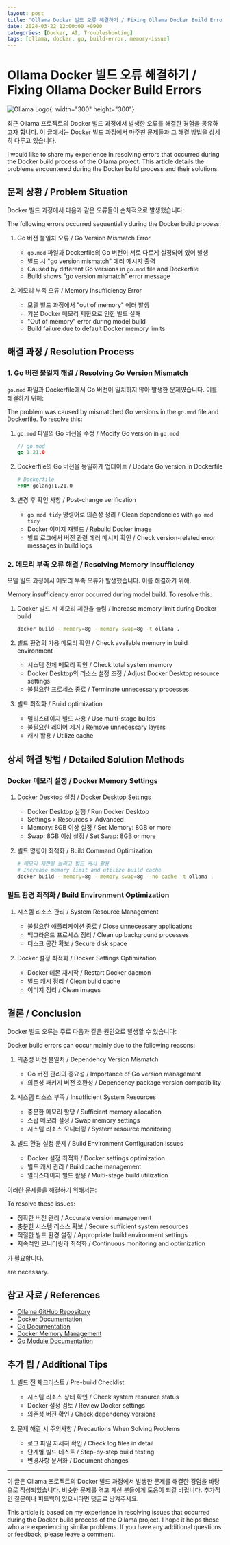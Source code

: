```yaml
---
layout: post
title: "Ollama Docker 빌드 오류 해결하기 / Fixing Ollama Docker Build Errors"
date: 2024-03-22 12:00:00 +0900
categories: [Docker, AI, Troubleshooting]
tags: [ollama, docker, go, build-error, memory-issue]
---
```


# Ollama Docker 빌드 오류 해결하기 / Fixing Ollama Docker Build Errors

![Ollama Logo](https://ollama.ai/public/ollama.png){: width="300" height="300"}

최근 Ollama 프로젝트의 Docker 빌드 과정에서 발생한 오류를 해결한 경험을 공유하고자 합니다. 이 글에서는 Docker 빌드 과정에서 마주친 문제들과 그 해결 방법을 상세히 다루고 있습니다.

I would like to share my experience in resolving errors that occurred during the Docker build process of the Ollama project. This article details the problems encountered during the Docker build process and their solutions.

## 문제 상황 / Problem Situation

Docker 빌드 과정에서 다음과 같은 오류들이 순차적으로 발생했습니다:

The following errors occurred sequentially during the Docker build process:

1. Go 버전 불일치 오류 / Go Version Mismatch Error
   - `go.mod` 파일과 Dockerfile의 Go 버전이 서로 다르게 설정되어 있어 발생
   - 빌드 시 "go version mismatch" 에러 메시지 출력
   - Caused by different Go versions in `go.mod` file and Dockerfile
   - Build shows "go version mismatch" error message

2. 메모리 부족 오류 / Memory Insufficiency Error
   - 모델 빌드 과정에서 "out of memory" 에러 발생
   - 기본 Docker 메모리 제한으로 인한 빌드 실패
   - "Out of memory" error during model build
   - Build failure due to default Docker memory limits

## 해결 과정 / Resolution Process

### 1. Go 버전 불일치 해결 / Resolving Go Version Mismatch

`go.mod` 파일과 Dockerfile에서 Go 버전이 일치하지 않아 발생한 문제였습니다. 이를 해결하기 위해:

The problem was caused by mismatched Go versions in the `go.mod` file and Dockerfile. To resolve this:

1. `go.mod` 파일의 Go 버전을 수정 / Modify Go version in `go.mod`
   ```go
   // go.mod
   go 1.21.0
   ```

2. Dockerfile의 Go 버전을 동일하게 업데이트 / Update Go version in Dockerfile
   ```dockerfile
   # Dockerfile
   FROM golang:1.21.0
   ```

3. 변경 후 확인 사항 / Post-change verification
   - `go mod tidy` 명령어로 의존성 정리 / Clean dependencies with `go mod tidy`
   - Docker 이미지 재빌드 / Rebuild Docker image
   - 빌드 로그에서 버전 관련 에러 메시지 확인 / Check version-related error messages in build logs

### 2. 메모리 부족 오류 해결 / Resolving Memory Insufficiency

모델 빌드 과정에서 메모리 부족 오류가 발생했습니다. 이를 해결하기 위해:

Memory insufficiency error occurred during model build. To resolve this:

1. Docker 빌드 시 메모리 제한을 늘림 / Increase memory limit during Docker build
   ```bash
   docker build --memory=8g --memory-swap=8g -t ollama .
   ```

2. 빌드 환경의 가용 메모리 확인 / Check available memory in build environment
   - 시스템 전체 메모리 확인 / Check total system memory
   - Docker Desktop의 리소스 설정 조정 / Adjust Docker Desktop resource settings
   - 불필요한 프로세스 종료 / Terminate unnecessary processes

3. 빌드 최적화 / Build optimization
   - 멀티스테이지 빌드 사용 / Use multi-stage builds
   - 불필요한 레이어 제거 / Remove unnecessary layers
   - 캐시 활용 / Utilize cache

## 상세 해결 방법 / Detailed Solution Methods

### Docker 메모리 설정 / Docker Memory Settings

1. Docker Desktop 설정 / Docker Desktop Settings
   - Docker Desktop 실행 / Run Docker Desktop
   - Settings > Resources > Advanced
   - Memory: 8GB 이상 설정 / Set Memory: 8GB or more
   - Swap: 8GB 이상 설정 / Set Swap: 8GB or more

2. 빌드 명령어 최적화 / Build Command Optimization
   ```bash
   # 메모리 제한을 늘리고 빌드 캐시 활용
   # Increase memory limit and utilize build cache
   docker build --memory=8g --memory-swap=8g --no-cache -t ollama .
   ```

### 빌드 환경 최적화 / Build Environment Optimization

1. 시스템 리소스 관리 / System Resource Management
   - 불필요한 애플리케이션 종료 / Close unnecessary applications
   - 백그라운드 프로세스 정리 / Clean up background processes
   - 디스크 공간 확보 / Secure disk space

2. Docker 설정 최적화 / Docker Settings Optimization
   - Docker 데몬 재시작 / Restart Docker daemon
   - 빌드 캐시 정리 / Clean build cache
   - 이미지 정리 / Clean images

## 결론 / Conclusion

Docker 빌드 오류는 주로 다음과 같은 원인으로 발생할 수 있습니다:

Docker build errors can occur mainly due to the following reasons:

1. 의존성 버전 불일치 / Dependency Version Mismatch
   - Go 버전 관리의 중요성 / Importance of Go version management
   - 의존성 패키지 버전 호환성 / Dependency package version compatibility

2. 시스템 리소스 부족 / Insufficient System Resources
   - 충분한 메모리 할당 / Sufficient memory allocation
   - 스왑 메모리 설정 / Swap memory settings
   - 시스템 리소스 모니터링 / System resource monitoring

3. 빌드 환경 설정 문제 / Build Environment Configuration Issues
   - Docker 설정 최적화 / Docker settings optimization
   - 빌드 캐시 관리 / Build cache management
   - 멀티스테이지 빌드 활용 / Multi-stage build utilization

이러한 문제들을 해결하기 위해서는:

To resolve these issues:

- 정확한 버전 관리 / Accurate version management
- 충분한 시스템 리소스 확보 / Secure sufficient system resources
- 적절한 빌드 환경 설정 / Appropriate build environment settings
- 지속적인 모니터링과 최적화 / Continuous monitoring and optimization

가 필요합니다.

are necessary.

## 참고 자료 / References

- [Ollama GitHub Repository](https://github.com/ollama/ollama)
- [Docker Documentation](https://docs.docker.com/)
- [Go Documentation](https://golang.org/doc/)
- [Docker Memory Management](https://docs.docker.com/config/containers/resource_constraints/)
- [Go Module Documentation](https://go.dev/doc/modules/gomod-ref)

## 추가 팁 / Additional Tips

1. 빌드 전 체크리스트 / Pre-build Checklist
   - 시스템 리소스 상태 확인 / Check system resource status
   - Docker 설정 검토 / Review Docker settings
   - 의존성 버전 확인 / Check dependency versions

2. 문제 해결 시 주의사항 / Precautions When Solving Problems
   - 로그 파일 자세히 확인 / Check log files in detail
   - 단계별 빌드 테스트 / Step-by-step build testing
   - 변경사항 문서화 / Document changes

---

이 글은 Ollama 프로젝트의 Docker 빌드 과정에서 발생한 문제를 해결한 경험을 바탕으로 작성되었습니다. 비슷한 문제를 겪고 계신 분들에게 도움이 되길 바랍니다. 추가적인 질문이나 피드백이 있으시다면 댓글로 남겨주세요.

This article is based on my experience in resolving issues that occurred during the Docker build process of the Ollama project. I hope it helps those who are experiencing similar problems. If you have any additional questions or feedback, please leave a comment. 